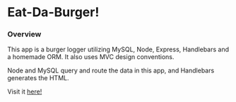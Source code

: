 # Eat-Da-Burger!

### Overview

This app is a burger logger utilizing MySQL, Node, Express, Handlebars and a homemade ORM.  It also uses MVC design conventions. 

Node and MySQL query and route the data in this app, and Handlebars generates the HTML.

Visit it [here!](https://calm-anchorage-53994.herokuapp.com/)
